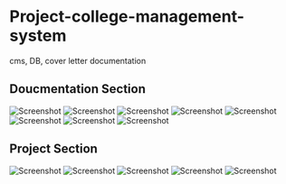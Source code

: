 # Project-college-management-system
cms, DB, cover letter documentation


## Doucmentation Section

![Screenshot](Screenshot(39).png)
![Screenshot](Screenshot(40).png)
![Screenshot](Screenshot(41).png)
![Screenshot](Screenshot(42).png)
![Screenshot](Screenshot(43).png)
![Screenshot](Screenshot(45).png)
![Screenshot](Screenshot(46).png)
![Screenshot](Screenshot(47).png)

## Project Section


![Screenshot](Screenshot(48).png)
![Screenshot](Screenshot(49).png)
![Screenshot](Screenshot(51).png)
![Screenshot](Screenshot(52).png)
![Screenshot](Screenshot(54).png)
